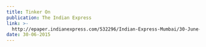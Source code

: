 ```yaml
---
title: Tinker On
publication: The Indian Express
link: >-
  http://epaper.indianexpress.com/532296/Indian-Express-Mumbai/30-June-2015#page/21
date: 30-06-2015
---
```

